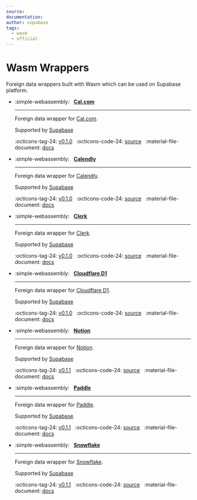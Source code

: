 ```yaml
---
source:
documentation:
author: supabase
tags:
  - wasm
  - official
---
```


# Wasm Wrappers

Foreign data wrappers built with Wasm which can be used on Supabase platform.

<div class="grid cards" markdown>

- :simple-webassembly: &nbsp; **[Cal.com](../cal.md)**

    ----

    Foreign data wrapper for [Cal.com](https://cal.com/).

    Supported by [Supabase](https://www.supabase.com)

    :octicons-tag-24: [v0.1.0](https://github.com/supabase/wrappers/releases/tag/cal_fdw_v0.1.0) &nbsp;
    :octicons-code-24: [source](https://github.com/supabase/wrappers/tree/wasm_cal_fdw_v0.1.0/wasm-wrappers/fdw/calendly_fdw) &nbsp;
    :material-file-document: [docs](../cal.md)

- :simple-webassembly: &nbsp; **[Calendly](../calendly.md)**

    ----

    Foreign data wrapper for [Calendly](https://calendly.com/).

    Supported by [Supabase](https://www.supabase.com)

    :octicons-tag-24: [v0.1.0](https://github.com/supabase/wrappers/releases/tag/calendly_fdw_v0.1.0) &nbsp;
    :octicons-code-24: [source](https://github.com/supabase/wrappers/tree/wasm_calendly_fdw_v0.1.0/wasm-wrappers/fdw/calendly_fdw) &nbsp;
    :material-file-document: [docs](../calendly.md)

- :simple-webassembly: &nbsp; **[Clerk](../clerk.md)**

    ----

    Foreign data wrapper for [Clerk](https://clerk.com/).

    Supported by [Supabase](https://www.supabase.com)

    :octicons-tag-24: [v0.1.0](https://github.com/supabase/wrappers/releases/tag/clerk_fdw_v0.1.0) &nbsp;
    :octicons-code-24: [source](https://github.com/supabase/wrappers/tree/wasm_clerk_fdw_v0.1.0/wasm-wrappers/fdw/clerk_fdw) &nbsp;
    :material-file-document: [docs](../clerk.md)

- :simple-webassembly: &nbsp; **[Cloudflare D1](../cfd1.md)**

    ----

    Foreign data wrapper for [Cloudflare D1](https://developers.cloudflare.com/d1/).

    Supported by [Supabase](https://www.supabase.com)

    :octicons-tag-24: [v0.1.0](https://github.com/supabase/wrappers/releases/tag/cfd1_fdw_v0.1.0) &nbsp;
    :octicons-code-24: [source](https://github.com/supabase/wrappers/tree/wasm_cfd1_fdw_v0.1.0/wasm-wrappers/fdw/cfd1_fdw) &nbsp;
    :material-file-document: [docs](../cfd1.md)

- :simple-webassembly: &nbsp; **[Notion](../notion.md)**

    ----

    Foreign data wrapper for [Notion](https://notion.so/).

    Supported by [Supabase](https://www.supabase.com)

    :octicons-tag-24: [v0.1.1](https://github.com/supabase/wrappers/releases/tag/wasm_notion_fdw_v0.1.1) &nbsp;
    :octicons-code-24: [source](https://github.com/supabase/wrappers/tree/wasm_notion_fdw_v0.1.1/wasm-wrappers/fdw/notion_fdw) &nbsp;
    :material-file-document: [docs](../notion.md)

- :simple-webassembly: &nbsp; **[Paddle](../paddle.md)**

    ----

    Foreign data wrapper for [Paddle](https://www.paddle.com/).

    Supported by [Supabase](https://www.supabase.com)

    :octicons-tag-24: [v0.1.1](https://github.com/supabase/wrappers/releases/tag/wasm_paddle_fdw_v0.1.1) &nbsp;
    :octicons-code-24: [source](https://github.com/supabase/wrappers/tree/wasm_paddle_fdw_v0.1.1/wasm-wrappers/fdw/paddle_fdw) &nbsp;
    :material-file-document: [docs](../paddle.md)

- :simple-webassembly: &nbsp; **[Snowflake](../snowflake.md)**

    ----

    Foreign data wrapper for [Snowflake](https://www.snowflake.com/en/).

    Supported by [Supabase](https://www.supabase.com)

    :octicons-tag-24: [v0.1.1](https://github.com/supabase/wrappers/releases/tag/wasm_snowflake_fdw_v0.1.1) &nbsp;
    :octicons-code-24: [source](https://github.com/supabase/wrappers/tree/wasm_snowflake_fdw_v0.1.1/wasm-wrappers/fdw/snowflake_fdw) &nbsp;
    :material-file-document: [docs](../snowflake.md)

</div>
